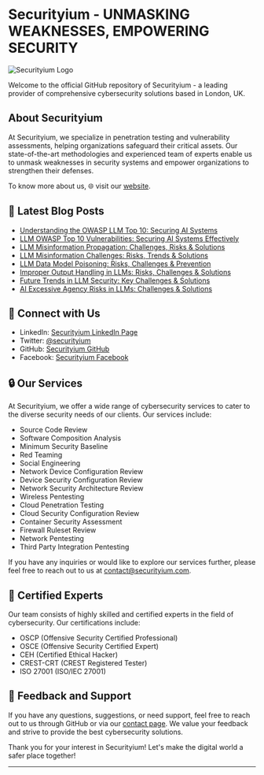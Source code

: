 # Securityium - UNMASKING WEAKNESSES, EMPOWERING SECURITY

![Securityium Logo](https://www.securityium.com/wp-content/uploads/2024/06/final-footer-logo.svg)

Welcome to the official GitHub repository of Securityium - a leading provider of comprehensive cybersecurity solutions based in London, UK.

## About Securityium

At Securityium, we specialize in penetration testing and vulnerability assessments, helping organizations safeguard their critical assets. Our state-of-the-art methodologies and experienced team of experts enable us to unmask weaknesses in security systems and empower organizations to strengthen their defenses.

To know more about us, 🌐 visit our [website](https://www.securityium.com/).

## 📕 **Latest Blog Posts**
<!-- BLOG-POST-LIST:START -->
- [Understanding the OWASP LLM Top 10: Securing AI Systems](https://www.securityium.com/understanding-the-owasp-llm-top-10-securing-ai-systems/)
- [LLM OWASP Top 10 Vulnerabilities: Securing AI Systems Effectively](https://www.securityium.com/llm-owasp-top-10-vulnerabilities-securing-ai-systems-effectively/)
- [LLM Misinformation Propagation: Challenges, Risks &amp; Solutions](https://www.securityium.com/llm-misinformation-propagation-challenges-risks-solutions/)
- [LLM Misinformation Challenges: Risks, Trends &amp; Solutions](https://www.securityium.com/llm-misinformation-challenges-risks-trends-solutions/)
- [LLM Data Model Poisoning: Risks, Challenges &amp; Prevention](https://www.securityium.com/llm-data-model-poisoning-risks-challenges-prevention/)
- [Improper Output Handling in LLMs: Risks, Challenges &amp; Solutions](https://www.securityium.com/improper-output-handling-in-llms-risks-challenges-solutions/)
- [Future Trends in LLM Security: Key Challenges &amp; Solutions](https://www.securityium.com/future-trends-in-llm-security-key-challenges-solutions/)
- [AI Excessive Agency Risks in LLMs: Challenges &amp; Solutions](https://www.securityium.com/ai-excessive-agency-risks-in-llms-challenges-solutions/)
<!-- BLOG-POST-LIST:END -->


## 🚀 Connect with Us

- LinkedIn: [Securityium LinkedIn Page](https://www.linkedin.com/company/securityium/)
- Twitter: [@securityium](https://twitter.com/securityium)
- GitHub: [Securityium GitHub](https://github.com/securityium)
- Facebook: [Securityium Facebook](https://www.facebook.com/people/Securityium/100091710502688/)

## 🔒 Our Services

At Securityium, we offer a wide range of cybersecurity services to cater to the diverse security needs of our clients. Our services include:

- Source Code Review
- Software Composition Analysis
- Minimum Security Baseline
- Red Teaming
- Social Engineering
- Network Device Configuration Review
- Device Security Configuration Review
- Network Security Architecture Review
- Wireless Pentesting
- Cloud Penetration Testing
- Cloud Security Configuration Review
- Container Security Assessment
- Firewall Ruleset Review
- Network Pentesting
- Third Party Integration Pentesting


If you have any inquiries or would like to explore our services further, please feel free to reach out to us at contact@securityium.com.


## 🎩 Certified Experts

Our team consists of highly skilled and certified experts in the field of cybersecurity. Our certifications include:

- OSCP (Offensive Security Certified Professional)
- OSCE (Offensive Security Certified Expert)
- CEH (Certified Ethical Hacker)
- CREST-CRT (CREST Registered Tester)
- ISO 27001 (ISO/IEC 27001)


## 🌟 Feedback and Support

If you have any questions, suggestions, or need support, feel free to reach out to us through GitHub or via our [contact page](https://www.securityium.com/contact/). We value your feedback and strive to provide the best cybersecurity solutions.


Thank you for your interest in Securityium!
Let's make the digital world a safer place together!

---